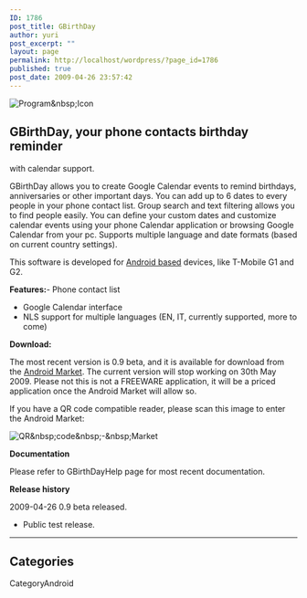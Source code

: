 ```yaml
---
ID: 1786
post_title: GBirthDay
author: yuri
post_excerpt: ""
layout: page
permalink: http://localhost/wordpress/?page_id=1786
published: true
post_date: 2009-04-26 23:57:42
---
```

<p><img src="/images/GBirthDay/icon.png" alt="Program&amp;nbsp;Icon" title="Program&amp;nbsp;Icon" /></p>
<h2>GBirthDay, your phone contacts birthday reminder</h2>
<p>with calendar support.</p>
<p>GBirthDay allows you to create Google Calendar events to remind birthdays, anniversaries or other important days. You can add up to 6 dates to every people in your phone contact list. Group search and text filtering allows you to find people easily. You can define your custom dates and customize calendar events using your phone Calendar application or browsing Google Calendar from your pc. Supports multiple language and date formats (based on current country settings).</p>
<p>This software is developed for <a href="http://www.android.com/">Android based</a> devices, like T-Mobile G1 and G2.</p>
<p><strong>Features:</strong>- Phone contact list</p>
<ul>
<li>Google Calendar interface</li>
<li>NLS support for multiple languages (EN, IT, currently supported, more to come)</li>
</ul>
<p><strong>Download:</strong></p>
<p>The most recent version is 0.9 beta, and it is available for download from the <a href="com.os2power.web.GBirthDay">Android Market</a>. The current version will stop working on 30th May 2009. Please not this is not a FREEWARE application, it will be a priced application once the Android Market will allow so.</p>
<p>If you have a QR code compatible reader, please scan this image to enter the Android Market:</p>
<p><img src="/images/GBirthDay/market.png" alt="QR&amp;nbsp;code&amp;nbsp;-&amp;nbsp;Market" title="QR&amp;nbsp;code&amp;nbsp;-&amp;nbsp;Market" /></p>
<p><strong>Documentation</strong></p>
<p>Please refer to GBirthDayHelp page for most recent documentation.</p>
<p><strong>Release history</strong></p>
<p>2009-04-26 0.9 beta released. </p>
<ul>
<li>Public test release.</li>
</ul>
<hr />
<h2>Categories</h2>
<p>CategoryAndroid</p>